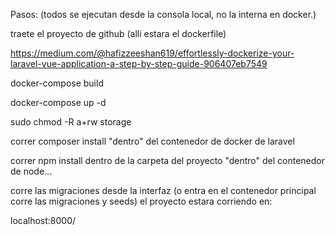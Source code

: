 Pasos: (todos se ejecutan desde la consola local, no la interna en docker.)
<!-- 0 -->
traete el proyecto de github (alli estara el dockerfile)

<!-- 1 -->
https://medium.com/@hafizzeeshan619/effortlessly-dockerize-your-laravel-vue-application-a-step-by-step-guide-906407eb7549

<!-- 2 -->
docker-compose build

<!-- 3 -->
docker-compose up -d

<!-- 4  solo en linux...-->
sudo chmod -R a+rw storage

<!-- 5 -->
correr composer install "dentro" del contenedor de docker de laravel

<!-- 6 -->
correr npm install dentro de la carpeta del proyecto "dentro" del contenedor de node...

<!-- 7 -->
corre las migraciones desde la interfaz
(o entra en el contenedor principal corre las migraciones y seeds)
el proyecto estara corriendo en:

localhost:8000/
